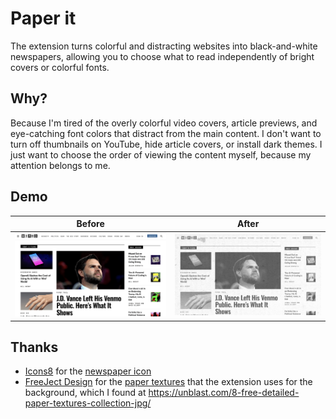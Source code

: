 # Paper it

The extension turns colorful and distracting websites into black-and-white newspapers,
allowing you to choose what to read independently of bright covers or colorful fonts.

## Why?

Because I'm tired of the overly colorful video covers, article previews,
and eye-catching font colors that distract from the main content.
I don't want to turn off thumbnails on YouTube, hide article covers, or install dark themes.
I just want to choose the order of viewing the content myself, because my attention belongs to me.

## Demo

| Before                                                | After                                               |
|-------------------------------------------------------|-----------------------------------------------------|
| ![wired.com with no extension](./screenshots/wired_before.png) | ![wired.com with the extension enabled](./screenshots/wired_after.png) |

## Thanks

- [Icons8](https://icons8.com) for the [newspaper icon](./icons//icons8-newspaper-48.png)
- [FreeJect Design](https://www.behance.net/freeject) for the [paper textures](./images)
that the extension uses for the background, which I found at https://unblast.com/8-free-detailed-paper-textures-collection-jpg/
